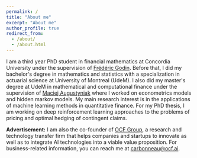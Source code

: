 ```yaml
---
permalink: /
title: "About me"
excerpt: "About me"
author_profile: true
redirect_from: 
  - /about/
  - /about.html
---
```


I am a third year PhD student in financial mathematics at Concordia University under the supervision of [Frédéric Godin](https://www.concordia.ca/artsci/math-stats/faculty.html?fpid=frederic-godin). Before that, I did my bachelor's degree in mathematics and statistics with a specialization in actuarial science at University of Montreal (UdeM). I also did my master's degree at UdeM in mathematical and computational finance under the supervision of [Maciej Augustyniak](https://sites.google.com/site/0augusty0/) where I worked on econometrics models and hidden markov models. My main research interest is in the applications of machine learning methods in quantitative finance. For my PhD thesis, I am working on deep reinforcement learning approaches to the problems of pricing and optimal hedging of contingent claims. 

**Advertisement:** I am also the co-founder of [OCF Group](https://www.ocfgroup.net/), a research and technology transfer firm that helps companies and startups to innovate as well as to integrate AI technologies into a viable value proposition. For business-related information, you can reach me at carbonneau@ocf.ai.
